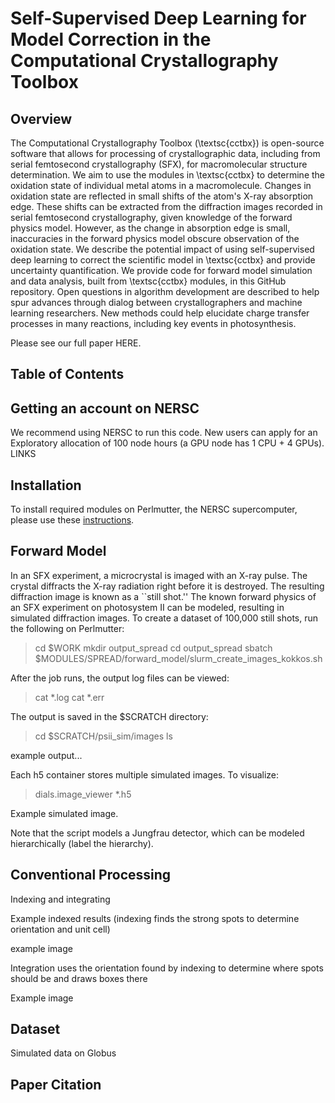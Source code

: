 # Self-Supervised Deep Learning for Model Correction in the Computational Crystallography Toolbox

## Overview

The Computational Crystallography Toolbox (\textsc{cctbx}) is open-source software that allows for processing of crystallographic data, including from serial femtosecond crystallography (SFX), for macromolecular structure determination. We aim to use the modules in \textsc{cctbx} to determine the oxidation state of individual metal atoms in a macromolecule. Changes in oxidation state are reflected in small shifts of the atom's X-ray absorption edge. These shifts can be extracted from the diffraction images recorded in serial femtosecond crystallography, given knowledge of the forward physics model. However, as the change in absorption edge is small, inaccuracies in the forward physics model obscure observation of the oxidation state.  We describe the potential impact of using self-supervised deep learning to correct the scientific model in \textsc{cctbx} and provide uncertainty quantification. We provide code for forward model simulation and data analysis, built from \textsc{cctbx} modules, in this GitHub repository. Open questions in algorithm development are described to help spur advances through dialog between crystallographers and machine learning researchers. New methods could help elucidate charge transfer processes in many reactions, including key events in photosynthesis. 

Please see our full paper HERE.

## Table of Contents

## Getting an account on NERSC

We recommend using NERSC to run this code. New users can apply for an Exploratory allocation of 100 node hours (a GPU node has 1 CPU + 4 GPUs). LINKS

## Installation

To install required modules on Perlmutter, the NERSC supercomputer, please use these [instructions](INSTALL.md).

## Forward Model

In an SFX experiment, a microcrystal is imaged with an X-ray pulse. The crystal diffracts the X-ray radiation right before it is destroyed. The resulting diffraction image is known as a ``still shot.'' The known forward physics of an SFX experiment on photosystem II can be modeled, resulting in simulated diffraction images. To create a dataset of 100,000 still shots, run the following on Perlmutter:

> cd $WORK
> mkdir output_spread
> cd output_spread
> sbatch $MODULES/SPREAD/forward_model/slurm_create_images_kokkos.sh

After the job runs, the output log files can be viewed:

> cat *.log
> cat *.err

The output is saved in the $SCRATCH directory:

> cd $SCRATCH/psii_sim/images
> ls

example output...

Each h5 container stores multiple simulated images. To visualize:

> dials.image_viewer *.h5

Example simulated image. 

Note that the script models a Jungfrau detector, which can be modeled hierarchically (label the hierarchy).


## Conventional Processing

Indexing and integrating

Example indexed results (indexing finds the strong spots to determine orientation and unit cell)

example image

Integration uses the orientation found by indexing to determine where spots should be and draws boxes there

Example image

## Dataset

Simulated data on Globus

## Paper Citation